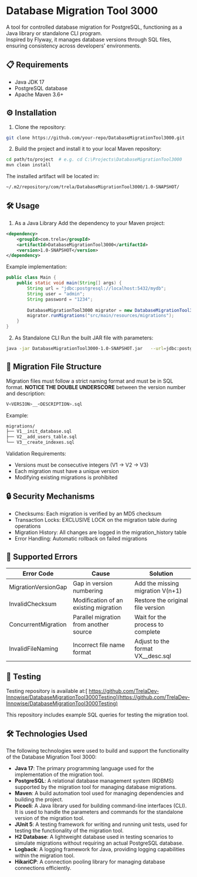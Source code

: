 
# Database Migration Tool 3000

A tool for controlled database migration for PostgreSQL, functioning as a Java library or standalone CLI program.  
Inspired by Flyway, it manages database versions through SQL files, ensuring consistency across developers' environments.

## 📋 Requirements
- Java JDK 17
- PostgreSQL database 
- Apache Maven 3.6+

## ⚙️ Installation
1. Clone the repository:
```bash
git clone https://github.com/your-repo/DatabaseMigrationTool3000.git
```

2. Build the project and install it to your local Maven repository:
```bash
cd path/to/project  # e.g. cd C:\Projects\DatabaseMigrationTool3000
mvn clean install
```

The installed artifact will be located in:
```bash
~/.m2/repository/com/trela/DatabaseMigrationTool3000/1.0-SNAPSHOT/
```

## 🛠️ Usage
1. As a Java Library
Add the dependency to your Maven project:

```xml
<dependency>
    <groupId>com.trela</groupId>
    <artifactId>DatabaseMigrationTool3000</artifactId>
    <version>1.0-SNAPSHOT</version>
</dependency>
```

Example implementation:

```java
public class Main {
    public static void main(String[] args) {
        String url = "jdbc:postgresql://localhost:5432/mydb";
        String user = "admin";
        String password = "1234";
        
        DatabaseMigrationTool3000 migrator = new DatabaseMigrationTool3000(url, user, password);
        migrator.runMigrations("src/main/resources/migrations");
    }
}
```

2. As Standalone CLI
Run the built JAR file with parameters:

```bash
java -jar DatabaseMigrationTool3000-1.0-SNAPSHOT.jar   --url=jdbc:postgresql://localhost:5432/mydb   --username=admin   --password=secret   --directory=/path/to/migrations
```

## 📂 Migration File Structure
Migration files must follow a strict naming format and must be in SQL format. **NOTICE THE DOUBLE UNDERSCORE** between the version number and description:

```bash
V<VERSION>__<DESCRIPTION>.sql
```

Example:

```bash
migrations/
├── V1__init_database.sql
├── V2__add_users_table.sql
└── V3__create_indexes.sql
```

Validation Requirements:
- Versions must be consecutive integers (V1 → V2 → V3)
- Each migration must have a unique version
- Modifying existing migrations is prohibited

## 🔒 Security Mechanisms
- Checksums: Each migration is verified by an MD5 checksum
- Transaction Locks: EXCLUSIVE LOCK on the migration table during operations
- Migration History: All changes are logged in the migration_history table
- Error Handling: Automatic rollback on failed migrations

## 🚨 Supported Errors
| Error Code        | Cause                         | Solution                                  |
|-------------------|-------------------------------|-------------------------------------------|
| MigrationVersionGap | Gap in version numbering      | Add the missing migration V(n+1)          |
| InvalidChecksum   | Modification of an existing migration | Restore the original file version       |
| ConcurrentMigration | Parallel migration from another source | Wait for the process to complete    |
| InvalidFileNaming | Incorrect file name format    | Adjust to the format VX__desc.sql         |

## 🧪 Testing
Testing repository is available at:[
https://github.com/TrelaDev-Innowise/DatabaseMigrationTool3000Testing](https://github.com/TrelaDev-Innowise/DatabaseMigrationTool3000Testing)

This repository includes example SQL queries for testing the migration tool.


## 🛠️ Technologies Used

The following technologies were used to build and support the functionality of the Database Migration Tool 3000:

- **Java 17**: The primary programming language used for the implementation of the migration tool.
- **PostgreSQL**: A relational database management system (RDBMS) supported by the migration tool for managing database migrations.
- **Maven**: A build automation tool used for managing dependencies and building the project.
- **Picocli**: A Java library used for building command-line interfaces (CLI). It is used to handle the parameters and commands for the standalone version of the migration tool.
- **JUnit 5**: A testing framework for writing and running unit tests, used for testing the functionality of the migration tool.
- **H2 Database**: A lightweight database used in testing scenarios to simulate migrations without requiring an actual PostgreSQL database.
- **Logback**: A logging framework for Java, providing logging capabilities within the migration tool.
- **HikariCP**: A connection pooling library for managing database connections efficiently.




